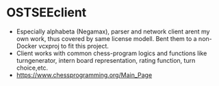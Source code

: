 # OSTSEEclient

- Especially alphabeta (Negamax), parser and network client arent my own work, thus covered by same license modell. 
Bent them to a non-Docker vcxproj to fit this project.
- Client works with common chess-program logics and functions like turngenerator, intern board representation, rating function, turn choice,etc.
- https://www.chessprogramming.org/Main_Page
